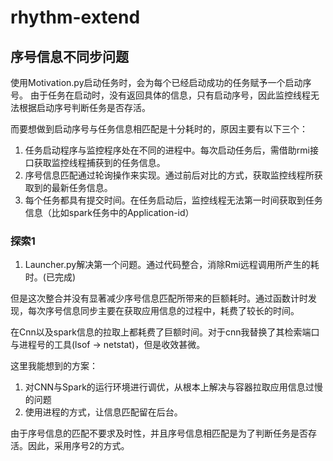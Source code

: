 # rhythm-extend
## 序号信息不同步问题
使用Motivation.py启动任务时，会为每个已经启动成功的任务赋予一个启动序号。
由于任务在启动时，没有返回具体的信息，只有启动序号，因此监控线程无法根据启动序号判断任务是否存活。

而要想做到启动序号与任务信息相匹配是十分耗时的，原因主要有以下三个：
1. 任务启动程序与监控程序处在不同的进程中。每次启动任务后，需借助rmi接口获取监控线程捕获到的任务信息。
2. 序号信息匹配通过轮询操作来实现。通过前后对比的方式，获取监控线程所获取到的最新任务信息。
3. 每个任务都具有提交时间。在任务启动后，监控线程无法第一时间获取到任务信息（比如spark任务中的Application-id）

### 探索1
1. Launcher.py解决第一个问题。通过代码整合，消除Rmi远程调用所产生的耗时。(已完成)

但是这次整合并没有显著减少序号信息匹配所带来的巨额耗时。通过函数计时发现，每次序号信息同步主要在获取应用信息的过程中，耗费了较长的时间。

在Cnn以及spark信息的拉取上都耗费了巨额时间。对于cnn我替换了其检索端口与进程号的工具(lsof -> netstat)，但是收效甚微。

这里我能想到的方案：
1. 对CNN与Spark的运行环境进行调优，从根本上解决与容器拉取应用信息过慢的问题
2. 使用进程的方式，让信息匹配留在后台。

由于序号信息的匹配不要求及时性，并且序号信息相匹配是为了判断任务是否存活。因此，采用序号2的方式。









